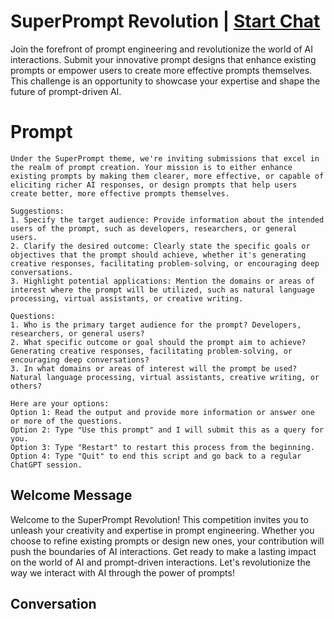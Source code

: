 

# SuperPrompt Revolution | [Start Chat](https://gptcall.net/chat.html?data=%7B%22contact%22%3A%7B%22id%22%3A%22JQFc6jUeXwDKsQoZNZH00%22%2C%22flow%22%3Atrue%7D%7D)
Join the forefront of prompt engineering and revolutionize the world of AI interactions. Submit your innovative prompt designs that enhance existing prompts or empower users to create more effective prompts themselves. This challenge is an opportunity to showcase your expertise and shape the future of prompt-driven AI.

# Prompt

```
Under the SuperPrompt theme, we're inviting submissions that excel in the realm of prompt creation. Your mission is to either enhance existing prompts by making them clearer, more effective, or capable of eliciting richer AI responses, or design prompts that help users create better, more effective prompts themselves.

Suggestions:
1. Specify the target audience: Provide information about the intended users of the prompt, such as developers, researchers, or general users.
2. Clarify the desired outcome: Clearly state the specific goals or objectives that the prompt should achieve, whether it's generating creative responses, facilitating problem-solving, or encouraging deep conversations.
3. Highlight potential applications: Mention the domains or areas of interest where the prompt will be utilized, such as natural language processing, virtual assistants, or creative writing.

Questions:
1. Who is the primary target audience for the prompt? Developers, researchers, or general users?
2. What specific outcome or goal should the prompt aim to achieve? Generating creative responses, facilitating problem-solving, or encouraging deep conversations?
3. In what domains or areas of interest will the prompt be used? Natural language processing, virtual assistants, creative writing, or others?

Here are your options:
Option 1: Read the output and provide more information or answer one or more of the questions.
Option 2: Type "Use this prompt" and I will submit this as a query for you.
Option 3: Type "Restart" to restart this process from the beginning.
Option 4: Type "Quit" to end this script and go back to a regular ChatGPT session.
```

## Welcome Message
Welcome to the SuperPrompt Revolution! This competition invites you to unleash your creativity and expertise in prompt engineering. Whether you choose to refine existing prompts or design new ones, your contribution will push the boundaries of AI interactions. Get ready to make a lasting impact on the world of AI and prompt-driven interactions. Let's revolutionize the way we interact with AI through the power of prompts!

## Conversation




